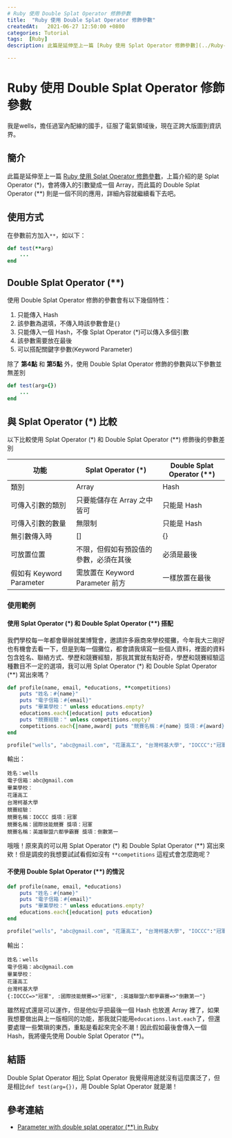 ```yaml
---
# Ruby 使用 Double Splat Operator 修飾參數
title:  "Ruby 使用 Double Splat Operator 修飾參數"
createdAt:   2021-06-27 12:50:00 +0800
categories: Tutorial
tags:  [Ruby]
description: 此篇是延伸至上一篇 [Ruby 使用 Splat Operator 修飾參數](../Ruby-使用-Splat-Operator-修飾參數/index.html)，上篇介紹的是 Splat Operator (*)，會將傳入的引數變成一個 Array，而此篇的 Double Splat Operator (**) 則是一個不同的應用，詳細內容就繼續看下去吧。

---
```

# Ruby 使用 Double Splat Operator 修飾參數
我是wells，擔任過室內配線的國手，征服了電氣領域後，現在正跨大版圖到資訊界。
## 簡介
此篇是延伸至上一篇 [Ruby 使用 Splat Operator 修飾參數](../Ruby-使用-Splat-Operator-修飾參數/index.html)，上篇介紹的是 Splat Operator (*)，會將傳入的引數變成一個 Array，而此篇的 Double Splat Operator (**) 則是一個不同的應用，詳細內容就繼續看下去吧。

## 使用方式
在參數前方加入`**`，如以下：
```ruby
def test(**arg)
    ...
end
```

## Double Splat Operator (**)
使用 Double Splat Operator  修飾的參數會有以下幾個特性：
1. 只能傳入 Hash
2. 該參數為選填，不傳入時該參數會是`{}`
3. 只能傳入一個 Hash，不像 Splat Operator (*)可以傳入多個引數
4. 該參數需要放在最後
5. 可以搭配關鍵字參數(Keyword Parameter)

除了 **第4點** 和 **第5點** 外，使用 Double Splat Operator  修飾的參數與以下參數並無差別
```ruby
def test(arg={})
    ...
end
```

## 與 Splat Operator (*) 比較
以下比較使用 Splat Operator (*) 和 Double Splat Operator (**) 修飾後的參數差別

| 功能                     | Splat Operator (*)                     | Double Splat Operator (**) |
| ------------------------ | -------------------------------------- | -------------------------- |
| 類別                     | Array                                  | Hash                       |
| 可傳入引數的類別         | 只要能儲存在 Array 之中皆可            | 只能是 Hash                |
| 可傳入引數的數量         | 無限制                                 | 只能是 Hash                |
| 無引數傳入時             | []                                     | {}                         |
| 可放置位置               | 不限，但假如有預設值的參數，必須在其後 | 必須是最後                 |
| 假如有 Keyword Parameter | 需放置在 Keyword Parameter 前方        | 一樣放置在最後             |

### 使用範例
#### 使用 Splat Operator (*) 和 Double Splat Operator (**) 搭配
我們學校每一年都會舉辦就業博覽會，邀請許多廠商來學校擺攤，今年我大三剛好也有機會去看一下，但是到每一個攤位，都會請我填寫一些個人資料，裡面的資料包含姓名、聯絡方式、學歷和競賽經驗，那我其實就有點好奇，學歷和競賽經驗這種數目不一定的選項，我可以用 Splat Operator (*) 和 Double Splat Operator (**) 寫出來嗎？

```ruby
def profile(name, email, *educations, **competitions)
    puts "姓名：#{name}"
    puts "電子信箱：#{email}"
    puts "畢業學校：" unless educations.empty?
    educations.each{|education| puts education}
    puts "競賽經驗：" unless competitions.empty?
    competitions.each{|name,award| puts "競賽名稱：#{name} 獎項：#{award}"}
end

profile("wells", "abc@gmail.com", "花蓮高工", "台灣柯基大學", "IOCCC":"冠軍", "國際技能競賽": "冠軍", "英雄聯盟六都爭霸賽":"倒數第一")
```
輸出：
```
姓名：wells
電子信箱：abc@gmail.com
畢業學校：
花蓮高工
台灣柯基大學
競賽經驗：
競賽名稱：IOCCC 獎項：冠軍
競賽名稱：國際技能競賽 獎項：冠軍
競賽名稱：英雄聯盟六都爭霸賽 獎項：倒數第一
```
哦哦！原來真的可以用 Splat Operator (*) 和 Double Splat Operator (**) 寫出來欸！但是調皮的我想要試試看假如沒有 `**competitions` 這程式會怎麼跑呢？
#### 不使用 Double Splat Operator (**) 的情況

```ruby
def profile(name, email, *educations)
    puts "姓名：#{name}"
    puts "電子信箱：#{email}"
    puts "畢業學校：" unless educations.empty?
    educations.each{|education| puts education}
end

profile("wells", "abc@gmail.com", "花蓮高工", "台灣柯基大學", "IOCCC":"冠軍", "國際技能競賽": "冠軍", "英雄聯盟六都爭霸賽":"倒數第一")
```
輸出：
```
姓名：wells
電子信箱：abc@gmail.com
畢業學校：
花蓮高工
台灣柯基大學
{:IOCCC=>"冠軍", :國際技能競賽=>"冠軍", :英雄聯盟六都爭霸賽=>"倒數第一"}
```
雖然程式還是可以運作，但是他似乎把最後一個 Hash 也放進 Array 裡了，如果我想要做出與上一版相同的功能，那我就只能用`educations.last.each`了，但還要處理一些繁瑣的東西，重點是看起來完全不潮！因此假如最後會傳入一個 Hash，我將優先使用 Double Splat Operator (**)。

## 結語
Double Splat Operator 相比 Splat Operator 我覺得用途就沒有這麼廣泛了，但是相比`def test(arg={})`，用 Double Splat Operator 就是潮！

## 參考連結
- [Parameter with double splat operator (**) in Ruby](https://medium.com/@sologoubalex/parameter-with-double-splat-operator-in-ruby-d944d234de34)

